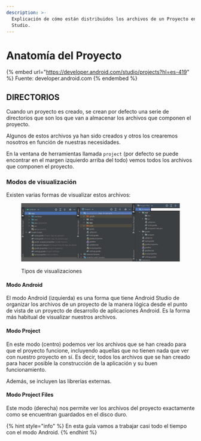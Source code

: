```yaml
---
description: >-
  Explicación de cómo están distribuidos los archivos de un Proyecto en Android
  Studio.
---
```


# Anatomía del Proyecto

{% embed url="https://developer.android.com/studio/projects?hl=es-419" %}
Fuente: developer.android.com
{% endembed %}

## DIRECTORIOS

Cuando un proyecto es creado, se crean por defecto una serie de directorios que son los que van a almacenar los archivos que componen el proyecto.

Algunos de estos archivos ya han sido creados y otros los crearemos nosotros en función de nuestras necesidades.

En la ventana de herramientas llamada `project` (por defecto se puede encontrar en el margen izquierdo arriba del todo) vemos todos los archivos que componen el proyecto.

### Modos de visualización

Existen varias formas de visualizar estos archivos:

<figure><img src="../../.gitbook/assets/directorios.png" alt=""><figcaption><p>Tipos de visualizaciones</p></figcaption></figure>

#### Modo Android

El modo Android (izquierda) es una forma que tiene Android Studio de organizar los archivos de un proyecto de la manera lógica desde el punto de vista de un proyecto de desarrollo de aplicaciones Android. Es la forma más habitual de visualizar nuestros archivos.

#### Modo Project

En este modo (centro) podemos ver los archivos que se han creado para que el proyecto funcione, incluyendo aquellas que no tienen nada que ver con nuestro proyecto en sí. Es decir, todos los archivos que se han creado para hacer posible la construcción de la aplicación y su buen funcionamiento.&#x20;

Además, se incluyen las librerías externas.

#### Modo Project Files

Este modo (derecha) nos permite ver los archivos del proyecto exactamente como se encuentran guardados en el disco duro.&#x20;

{% hint style="info" %}
En esta guía vamos a trabajar casi todo el tiempo con el modo Android.
{% endhint %}
